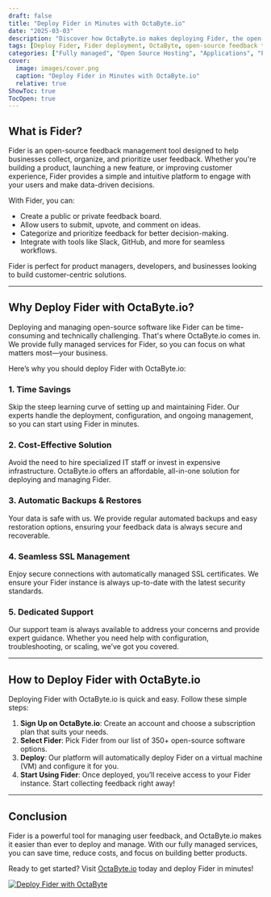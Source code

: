 ```yaml
---
draft: false
title: "Deploy Fider in Minutes with OctaByte.io"
date: "2025-03-03"
description: "Discover how OctaByte.io makes deploying Fider, the open-source feedback management tool, effortless. Save time, reduce costs, and enjoy fully managed services with automatic backups, SSL management, and expert support."
tags: [Deploy Fider, Fider deployment, OctaByte, open-source feedback tool, managed Fider hosting, Fider benefits, Fider setup, Fider management, OctaByte services, Fider SSL, Fider backups, Fider support]
categories: ["Fully managed", "Open Source Hosting", "Applications", "Product Feedback", "Customer Support", "Fider"]
cover:
  image: images/cover.png
  caption: "Deploy Fider in Minutes with OctaByte.io"
  relative: true
ShowToc: true
TocOpen: true
---
```



## What is Fider?

Fider is an open-source feedback management tool designed to help businesses collect, organize, and prioritize user feedback. Whether you're building a product, launching a new feature, or improving customer experience, Fider provides a simple and intuitive platform to engage with your users and make data-driven decisions.

With Fider, you can:
- Create a public or private feedback board.
- Allow users to submit, upvote, and comment on ideas.
- Categorize and prioritize feedback for better decision-making.
- Integrate with tools like Slack, GitHub, and more for seamless workflows.

Fider is perfect for product managers, developers, and businesses looking to build customer-centric solutions.

---

## Why Deploy Fider with OctaByte.io?

Deploying and managing open-source software like Fider can be time-consuming and technically challenging. That's where OctaByte.io comes in. We provide fully managed services for Fider, so you can focus on what matters most—your business.

Here’s why you should deploy Fider with OctaByte.io:

### 1. **Time Savings**
Skip the steep learning curve of setting up and maintaining Fider. Our experts handle the deployment, configuration, and ongoing management, so you can start using Fider in minutes.

### 2. **Cost-Effective Solution**
Avoid the need to hire specialized IT staff or invest in expensive infrastructure. OctaByte.io offers an affordable, all-in-one solution for deploying and managing Fider.

### 3. **Automatic Backups & Restores**
Your data is safe with us. We provide regular automated backups and easy restoration options, ensuring your feedback data is always secure and recoverable.

### 4. **Seamless SSL Management**
Enjoy secure connections with automatically managed SSL certificates. We ensure your Fider instance is always up-to-date with the latest security standards.

### 5. **Dedicated Support**
Our support team is always available to address your concerns and provide expert guidance. Whether you need help with configuration, troubleshooting, or scaling, we’ve got you covered.

---

## How to Deploy Fider with OctaByte.io

Deploying Fider with OctaByte.io is quick and easy. Follow these simple steps:

1. **Sign Up on OctaByte.io**: Create an account and choose a subscription plan that suits your needs.
2. **Select Fider**: Pick Fider from our list of 350+ open-source software options.
3. **Deploy**: Our platform will automatically deploy Fider on a virtual machine (VM) and configure it for you.
4. **Start Using Fider**: Once deployed, you’ll receive access to your Fider instance. Start collecting feedback right away!

---

## Conclusion

Fider is a powerful tool for managing user feedback, and OctaByte.io makes it easier than ever to deploy and manage. With our fully managed services, you can save time, reduce costs, and focus on building better products. 

Ready to get started? Visit [OctaByte.io](https://octabyte.io) today and deploy Fider in minutes!

[![Deploy Fider with OctaByte](/images/deploy-on-octabyte.png)](https://octabyte.io/fully-managed-open-source-services/applications/product-feedback/fider)